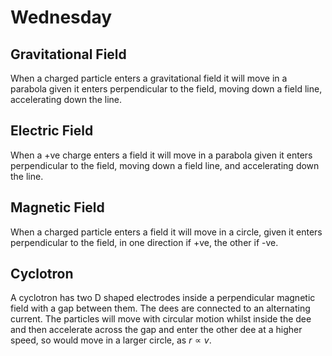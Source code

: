 # Wednesday

## Gravitational Field
When a charged particle enters a gravitational field it will move in a parabola given it enters perpendicular to the field, moving down a field line, accelerating down the line.

## Electric Field
When a +ve charge enters a field it will move in a parabola given it enters perpendicular to the field, moving down a field line, and accelerating down the line.

## Magnetic Field
When a charged particle enters a field it will move in a circle, given it enters perpendicular to the field, in one direction if +ve, the other if -ve.

## Cyclotron
A cyclotron has two D shaped electrodes inside a perpendicular magnetic field with a gap between them. The dees are connected to an alternating current.
The particles will move with circular motion whilst inside the dee and then accelerate across the gap and enter the other dee at a higher speed, so would move in a larger circle, as $r\propto v$.